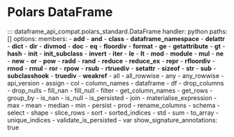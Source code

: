# Polars DataFrame
::: dataframe_api_compat.polars_standard.DataFrame
    handler: python
    paths: []
    options:
      members:
      - __add__
      - __and__
      - __class__
      - __dataframe_namespace__
      - __delattr__
      - __dict__
      - __dir__
      - __divmod__
      - __doc__
      - __eq__
      - __floordiv__
      - __format__
      - __ge__
      - __getattribute__
      - __gt__
      - __hash__
      - __init__
      - __init_subclass__
      - __invert__
      - __iter__
      - __le__
      - __lt__
      - __mod__
      - __module__
      - __mul__
      - __ne__
      - __new__
      - __or__
      - __pow__
      - __radd__
      - __rand__
      - __reduce__
      - __reduce_ex__
      - __repr__
      - __rfloordiv__
      - __rmod__
      - __rmul__
      - __ror__
      - __rpow__
      - __rsub__
      - __rtruediv__
      - __setattr__
      - __sizeof__
      - __str__
      - __sub__
      - __subclasshook__
      - __truediv__
      - __weakref__
      - all
      - all_rowwise
      - any
      - any_rowwise
      - api_version
      - assign
      - col
      - column_names
      - dataframe
      - df
      - drop_columns
      - drop_nulls
      - fill_nan
      - fill_null
      - filter
      - get_column_names
      - get_rows
      - group_by
      - is_nan
      - is_null
      - is_persisted
      - join
      - materialise_expression
      - max
      - mean
      - median
      - min
      - persist
      - prod
      - rename_columns
      - schema
      - select
      - shape
      - slice_rows
      - sort
      - sorted_indices
      - std
      - sum
      - to_array
      - unique_indices
      - validate_is_persisted
      - var
      show_signature_annotations: true
